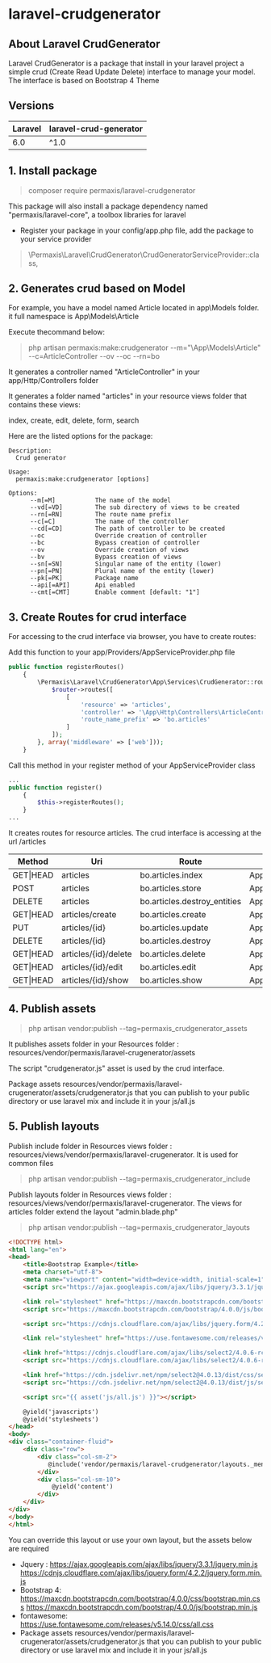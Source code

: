 # laravel-crudgenerator

## About Laravel CrudGenerator
Laravel CrudGenerator is a package that install in your laravel project a simple crud (Create Read Update Delete) interface to manage your model.
The interface is based on Bootstrap 4 Theme

## Versions
| Laravel | laravel-crud-generator |
| --- | --- |
| 6.0 | ^1.0 |

## 1. Install package

> composer require permaxis/laravel-crudgenerator

This package will also install a package dependency named "permaxis/laravel-core", a toolbox libraries for laravel

- Register your package in your config/app.php file, add the package to your service provider

> \Permaxis\Laravel\CrudGenerator\CrudGeneratorServiceProvider::class,


## 2. Generates crud based on Model

For example, you have a model named Article located in app\Models folder. it full namespace is App\Models\Article

Execute thecommand below:

> php artisan permaxis:make:crudgenerator --m="\App\Models\Article" --c=ArticleController --ov --oc --rn=bo

It generates a controller named "ArticleController" in your app/Http/Controllers folder

It generates a folder named "articles" in your resource views folder that contains these views:

index, create, edit, delete, form, search

Here are the listed options for the package:
```
Description:
  Crud generator

Usage:
  permaxis:make:crudgenerator [options]

Options:
      --m[=M]           The name of the model
      --vd[=VD]         The sub directory of views to be created
      --rn[=RN]         The route name prefix
      --c[=C]           The name of the controller
      --cd[=CD]         The path of controller to be created
      --oc              Override creation of controller
      --bc              Bypass creation of controller
      --ov              Override creation of views
      --bv              Bypass creation of views
      --sn[=SN]         Singular name of the entity (lower)
      --pn[=PN]         Plural name of the entity (lower)
      --pk[=PK]         Package name
      --api[=API]       Api enabled
      --cmt[=CMT]       Enable comment [default: "1"]
````

## 3. Create Routes for crud interface

For accessing to the crud interface via browser, you have to create routes:

Add this function to your app/Providers/AppServiceProvider.php file

``` php
public function registerRoutes()
    {
        \Permaxis\Laravel\CrudGenerator\App\Services\CrudGenerator::routes(function($router) {
            $router->routes([
                [
                    'resource' => 'articles',
                    'controller' => '\App\Http\Controllers\ArticleController',
                    'route_name_prefix' => 'bo.articles'
                ]
            ]);
        }, array('middleware' => ['web']));
    }
```
Call this method in your register method of your AppServiceProvider class

``` php
...
public function register()
    {
        $this->registerRoutes();
    }
...
```
It creates routes for resource articles. The crud interface is accessing at the url /articles

| Method | Uri | Route | Action Controller | Middleware |
| --- | --- | --- | --- | --- |
| GET\|HEAD | articles             | bo.articles.index            | App\Http\Controllers\ArticleController@index           | web          |
| POST     | articles             | bo.articles.store            | App\Http\Controllers\ArticleController@store           | web          |
| DELETE   | articles             | bo.articles.destroy_entities | App\Http\Controllers\ArticleController@destroyEntities | web          |
| GET\|HEAD | articles/create      | bo.articles.create           | App\Http\Controllers\ArticleController@create          | web          |
| PUT      | articles/{id}        | bo.articles.update           | App\Http\Controllers\ArticleController@update          | web          |
| DELETE   | articles/{id}        | bo.articles.destroy          | App\Http\Controllers\ArticleController@destroy         | web          |
| GET\|HEAD | articles/{id}/delete | bo.articles.delete           | App\Http\Controllers\ArticleController@delete          | web          |
| GET\|HEAD | articles/{id}/edit   | bo.articles.edit             | App\Http\Controllers\ArticleController@edit            | web          |
| GET\|HEAD | articles/{id}/show   | bo.articles.show             | App\Http\Controllers\ArticleController@show            | web          | 


## 4. Publish assets

> php artisan vendor:publish --tag=permaxis_crudgenerator_assets

It publishes assets folder in your Resources folder : resources/vendor/permaxis/laravel-crugenerator/assets

The script "crudgenerator.js" asset is used by the crud interface.

Package assets resources/vendor/permaxis/laravel-crugenerator/assets/crudgenerator.js that you can publish to your public directory or use laravel mix and include it in your js/all.js

## 5. Publish layouts

Publish include folder in Resources views folder : resources/views/vendor/permaxis/laravel-crugenerator.
It is used for common files
> php artisan vendor:publish --tag=permaxis_crudgenerator_include

Publish layouts folder in Resources views folder : resources/views/vendor/permaxis/laravel-crugenerator.
The views for articles folder  extend the  layout "admin.blade.php"
> php artisan vendor:publish --tag=permaxis_crudgenerator_layouts

``` html
<!DOCTYPE html>
<html lang="en">
<head>
    <title>Bootstrap Example</title>
    <meta charset="utf-8">
    <meta name="viewport" content="width=device-width, initial-scale=1">
    <script src="https://ajax.googleapis.com/ajax/libs/jquery/3.3.1/jquery.min.js"></script>

    <link rel="stylesheet" href="https://maxcdn.bootstrapcdn.com/bootstrap/4.0.0/css/bootstrap.min.css" integrity="sha384-Gn5384xqQ1aoWXA+058RXPxPg6fy4IWvTNh0E263XmFcJlSAwiGgFAW/dAiS6JXm" crossorigin="anonymous">
    <script src="https://maxcdn.bootstrapcdn.com/bootstrap/4.0.0/js/bootstrap.min.js" integrity="sha384-JZR6Spejh4U02d8jOt6vLEHfe/JQGiRRSQQxSfFWpi1MquVdAyjUar5+76PVCmYl" crossorigin="anonymous"></script>

    <script src="https://cdnjs.cloudflare.com/ajax/libs/jquery.form/4.2.2/jquery.form.min.js" integrity="sha384-FzT3vTVGXqf7wRfy8k4BiyzvbNfeYjK+frTVqZeNDFl8woCbF0CYG6g2fMEFFo/i" crossorigin="anonymous"></script>

    <link rel="stylesheet" href="https://use.fontawesome.com/releases/v5.14.0/css/all.css" integrity="sha384-HzLeBuhoNPvSl5KYnjx0BT+WB0QEEqLprO+NBkkk5gbc67FTaL7XIGa2w1L0Xbgc" crossorigin="anonymous">

    <link href="https://cdnjs.cloudflare.com/ajax/libs/select2/4.0.6-rc.0/css/select2.css" rel="stylesheet" />
    <script src="https://cdnjs.cloudflare.com/ajax/libs/select2/4.0.6-rc.0/js/select2.min.js"></script>

    <link href="https://cdn.jsdelivr.net/npm/select2@4.0.13/dist/css/select2.min.css" rel="stylesheet" />
    <script src="https://cdn.jsdelivr.net/npm/select2@4.0.13/dist/js/select2.min.js"></script>

    <script src="{{ asset('js/all.js') }}"></script>

    @yield('javascripts')
    @yield('stylesheets')
</head>
<body>
<div class="container-fluid">
    <div class="row">
        <div class="col-sm-2">
           @include('vendor/permaxis/laravel-crudgenerator/layouts._menu')
        </div>
        <div class="col-sm-10">
            @yield('content')
        </div>
    </div>
</div>
</body>
</html>
```

You can override this layout or use your own layout, but the assets below are required
- Jquery :
https://ajax.googleapis.com/ajax/libs/jquery/3.3.1/jquery.min.js
https://cdnjs.cloudflare.com/ajax/libs/jquery.form/4.2.2/jquery.form.min.js
- Bootstrap 4:
https://maxcdn.bootstrapcdn.com/bootstrap/4.0.0/css/bootstrap.min.css
https://maxcdn.bootstrapcdn.com/bootstrap/4.0.0/js/bootstrap.min.js
- fontawesome:
https://use.fontawesome.com/releases/v5.14.0/css/all.css
- Package assets
resources/vendor/permaxis/laravel-crugenerator/assets/crudgenerator.js that you can publish to your public directory or use laravel mix and include it in your js/all.js







